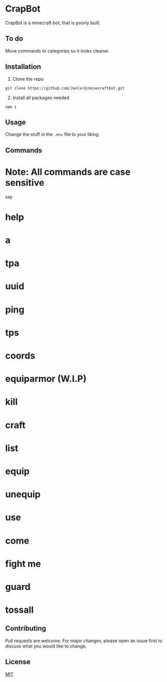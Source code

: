 # CrapBot

CrapBot is a minecraft bot, that is poorly built.

## To do

Move commands to categories so it looks cleaner.

## Installation

1. Clone the repo
```
git clone https://github.com/Janlxrd/minecraftbot.git
```
2. Install all packages needed
```
npm i
```

## Usage

Change the stuff in the `.env` file to your liking.

## Commands

# Note: All commands are case sensitive

say <whatever you want the bot to say>
# help
# a
# tpa
# uuid
# ping
# tps
# coords
# equiparmor (W.I.P)
# kill <username>
# craft <amount> <item>
# list
# equip
# unequip
# use
# come
# fight me
# guard
# tossall

## Contributing
Pull requests are welcome. For major changes, please open an issue first to discuss what you would like to change.


## License
[MIT](https://choosealicense.com/licenses/mit/)
